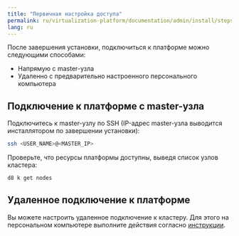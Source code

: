 ```yaml
---
title: "Первичная настройка доступа"
permalink: ru/virtualization-platform/documentation/admin/install/steps/access.html
lang: ru
---
```


После завершения установки, подключиться к платформе можно следующими способами:
- Напрямую с master-узла
- Удаленно с предварительно настроенного персонального компьютера


## Подключение к платформе с master-узла

Подключитесь к master-узлу по SSH (IP-адрес master-узла выводится инсталлятором по завершении установки):

```bash
ssh <USER_NAME>@<MASTER_IP>
```

Проверьте, что ресурсы платформы доступны, выведя список узлов кластера:

```bash
d8 k get nodes
```

## Удаленное подключение к платформе

Вы можете настроить удаленное подключение к кластеру. Для этого на персональном компьютере выполните действия согласно [инструкции](todo../../platform-management/access-control/user_management.html).
